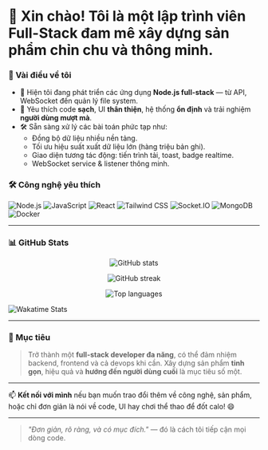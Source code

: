# 👋 Xin chào! Tôi là một lập trình viên Full-Stack đam mê xây dựng sản phẩm chỉn chu và thông minh.

### 🔧 Vài điều về tôi

- 🔭 Hiện tôi đang phát triển các ứng dụng **Node.js full-stack** — từ API, WebSocket đến quản lý file system.
- 💎 Yêu thích code **sạch**, UI **thân thiện**, hệ thống **ổn định** và trải nghiệm **người dùng mượt mà**.
- 🛠️ Sẵn sàng xử lý các bài toán phức tạp như:
  - Đồng bộ dữ liệu nhiều nền tảng.
  - Tối ưu hiệu suất xuất dữ liệu lớn (hàng triệu bản ghi).
  - Giao diện tương tác động: tiến trình tải, toast, badge realtime.
  - WebSocket service & listener thông minh.

### 🛠️ Công nghệ yêu thích

![Node.js](https://img.shields.io/badge/Node.js-339933?style=for-the-badge&logo=node.js&logoColor=white)
![JavaScript](https://img.shields.io/badge/JavaScript-F7DF1E?style=for-the-badge&logo=javascript&logoColor=black)
![React](https://img.shields.io/badge/React-20232A?style=for-the-badge&logo=react&logoColor=61DAFB)
![Tailwind CSS](https://img.shields.io/badge/TailwindCSS-38B2AC?style=for-the-badge&logo=tailwind-css&logoColor=white)
![Socket.IO](https://img.shields.io/badge/Socket.IO-black?style=for-the-badge&logo=socket.io&logoColor=white)
![MongoDB](https://img.shields.io/badge/MongoDB-47A248?style=for-the-badge&logo=mongodb&logoColor=white)
![Docker](https://img.shields.io/badge/Docker-2496ED?style=for-the-badge&logo=docker&logoColor=white)

---

### 📊 GitHub Stats

<p align="center">
  <img src="https://github-readme-stats.vercel.app/api?username=nguyenhaitan240702&show_icons=true&theme=radical&count_private=true" alt="GitHub stats" />
</p>

<p align="center">
  <img src="https://github-readme-streak-stats.herokuapp.com/?user=nguyenhaitan240702&theme=radical" alt="GitHub streak" />
</p>

<p align="center">
  <img src="https://github-readme-stats.vercel.app/api/top-langs/?username=nguyenhaitan240702&layout=compact&theme=radical" alt="Top languages" />
</p>

![Wakatime Stats](https://github-readme-stats.vercel.app/api/wakatime?username=nguyenhaitan240702)

---

### 🎯 Mục tiêu

> Trở thành một **full-stack developer đa năng**, có thể đảm nhiệm backend, frontend và cả devops khi cần. Xây dựng sản phẩm **tinh gọn**, hiệu quả và **hướng đến người dùng cuối** là mục tiêu số một.

---

📫 **Kết nối với mình** nếu bạn muốn trao đổi thêm về công nghệ, sản phẩm, hoặc chỉ đơn giản là nói về code, UI hay chơi thể thao để đốt calo! 😄

---

> _"Đơn giản, rõ ràng, và có mục đích."_ — đó là cách tôi tiếp cận mọi dòng code.

